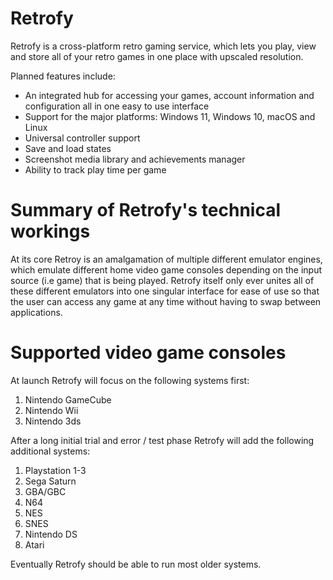 # Retrofy
Retrofy is a cross-platform retro gaming service, which lets you play, view and store all of your retro games in one place with upscaled resolution.

Planned features include:
- An integrated hub for accessing your games, account information and configuration all in one easy to use interface
- Support for the major platforms: Windows 11, Windows 10, macOS and Linux
- Universal controller support
- Save and load states
- Screenshot media library and achievements manager
- Ability to track play time per game

# Summary of Retrofy's technical workings

At its core Retroy is an amalgamation of multiple different emulator engines, which emulate different home video game consoles depending on the input source (i.e game) that is being played. Retrofy itself only ever unites all of these different emulators into one singular interface for ease of use so that the user can access any game at any time without having to swap between applications.


# Supported video game consoles

At launch Retrofy will focus on the following systems first:
1. Nintendo GameCube
2. Nintendo Wii
3. Nintendo 3ds


After a long initial trial and error / test phase Retrofy will add the following additional systems:
1. Playstation 1-3
2. Sega Saturn
3. GBA/GBC
4. N64
5. NES
6. SNES
7. Nintendo DS
8. Atari

Eventually Retrofy should be able to run most older systems.
